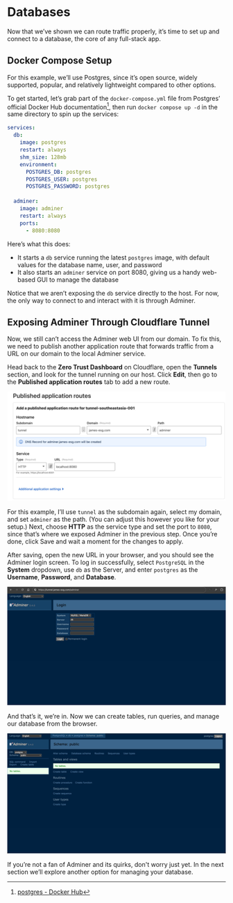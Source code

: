 # Databases
Now that we’ve shown we can route traffic properly, it’s time to set up and connect to a database, the core of any full-stack app.

## Docker Compose Setup
For this example, we’ll use Postgres, since it’s open source, widely supported, popular, and relatively lightweight compared to other options.

To get started, let’s grab part of the `docker-compose.yml` file from Postgres’ official Docker Hub documentation[^1], then run `docker compose up -d` in the same directory to spin up the services:

```yml
services:
  db:
    image: postgres
    restart: always
    shm_size: 128mb
    environment:
      POSTGRES_DB: postgres
      POSTGRES_USER: postgres
      POSTGRES_PASSWORD: postgres

  adminer:
    image: adminer
    restart: always
    ports:
      - 8080:8080
```

Here’s what this does:
- It starts a `db` service running the latest `postgres` image, with default values for the database name, user, and password
- It also starts an `adminer` service on port 8080, giving us a handy web-based GUI to manage the database

Notice that we aren’t exposing the `db` service directly to the host. For now, the only way to connect to and interact with it is through Adminer.

## Exposing Adminer Through Cloudflare Tunnel
Now, we still can’t access the Adminer web UI from our domain. To fix this, we need to publish another application route that forwards traffic from a URL on our domain to the local Adminer service.

Head back to the **Zero Trust Dashboard** on Cloudflare, open the **Tunnels** section, and look for the tunnel running on our host. Click **Edit**, then go to the **Published application routes** tab to add a new route.

![Figure 1](../images/databases-1.jpg)

For this example, I’ll use `tunnel` as the subdomain again, select my domain, and set `adminer` as the path. (You can adjust this however you like for your setup.) Next, choose **HTTP** as the service type and set the port to `8080`, since that’s where we exposed Adminer in the previous step. Once you’re done, click Save and wait a moment for the changes to apply.

After saving, open the new URL in your browser, and you should see the Adminer login screen. To log in successfully, select `PostgreSQL` in the **System** dropdown, use `db` as the Server, and enter `postgres` as the **Username**, **Password**, and **Database**.

![Figure 2](../images/databases-2.jpg)

And that’s it, we’re in. Now we can create tables, run queries, and manage our database from the browser.

![Figure 3](../images/databases-3.jpg)

If you’re not a fan of Adminer and its quirks, don't worry just yet. In the next section we’ll explore another option for managing your database.

[^1]: [postgres - Docker Hub](https://hub.docker.com/_/postgres)
